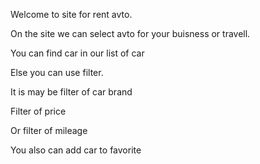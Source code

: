 Welcome to site for rent avto.

On the site we can select avto for your buisness or travell.

You can find car in our list of car

Else you can use filter.

It is may be filter of car brand

Filter of price

Or filter of mileage

You also can add car to favorite
